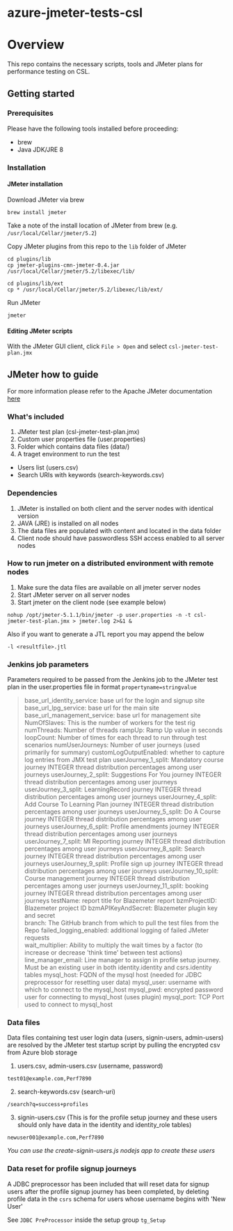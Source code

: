 # azure-jmeter-tests-csl
# Overview
This repo contains the necessary scripts, tools and JMeter plans for performance testing on CSL.

## Getting started
### Prerequisites
Please have the following tools installed before proceeding:
* brew
* Java JDK/JRE 8

### Installation 
#### JMeter installation
Download JMeter via brew
```
brew install jmeter
```
Take a note of the install location of JMeter from brew (e.g. `/usr/local/Cellar/jmeter/5.2`)

Copy JMeter plugins from this repo to the `lib` folder of JMeter
```
cd plugins/lib
cp jmeter-plugins-cmn-jmeter-0.4.jar /usr/local/Cellar/jmeter/5.2/libexec/lib/  

cd plugins/lib/ext
cp * /usr/local/Cellar/jmeter/5.2/libexec/lib/ext/
```

Run JMeter
```
jmeter
```

#### Editing JMeter scripts
With the JMeter GUI client, click `File > Open` and select `csl-jmeter-test-plan.jmx`


## JMeter how to guide

For more information please refer to the Apache JMeter documentation [here](https://jmeter.apache.org/usermanual/remote-test.html)

### What's included

1. JMeter test plan (csl-jmeter-test-plan.jmx)
2. Custom user properties file (user.properties)
3. Folder which contains data files (data/)
4. A traget environment to run the test 

* Users list (users.csv)
* Search URIs with keywords (search-keywords.csv)

### Dependencies

1. JMeter is installed on both client and the server nodes with identical version
2. JAVA (JRE) is installed on all nodes
3. The data files are populated with content and located in the data folder
4. Client node should have passwordless SSH access enabled to all server nodes

### How to run jmeter on a distributed environment with remote nodes

1. Make sure the data files are available on all jmeter server nodes
2. Start JMeter server on all server nodes
3. Start jmeter on the client node (see example below)

```nohup /opt/jmeter-5.1.1/bin/jmeter -p user.properties -n -t csl-jmeter-test-plan.jmx > jmeter.log 2>&1 &```

Also if you want to generate a JTL report you may append the below 

```-l <resultfile>.jtl```

### Jenkins job parameters

Parameters required to be passed from the Jenkins job to the JMeter test plan in the user.properties file in format `propertyname=stringvalue`

> base_url_identity_service: base url for the login and signup site
> base_url_lpg_service: base url for the main site
> base_url_management_service: base url for management site
> NumOfSlaves: This is the number of workers for the test rig  
> numThreads: Number of threads 
> rampUp: Ramp Up value in seconds
> loopCount: Number of times for each thread to run through test scenarios 
> numUserJourneys: Number of user journeys (used primarily for summary)
> customLogOutputEnabled: whether to capture log entries from JMX test plan
> userJourney_1_split: Mandatory course journey INTEGER thread distribution percentages among user journeys 
> userJourney_2_split: Suggestions For You journey INTEGER thread distribution percentages among user journeys 
> userJourney_3_split: LearningRecord journey INTEGER thread distribution percentages among user journeys 
> userJourney_4_split: Add Course To Learning Plan journey INTEGER thread distribution percentages among user journeys 
> userJourney_5_split: Do A Course journey INTEGER thread distribution percentages among user journeys 
> userJourney_6_split: Profile amendments journey INTEGER thread distribution percentages among user journeys 
> userJourney_7_split: MI Reporting journey INTEGER thread distribution percentages among user journeys 
> userJourney_8_split: Search journey INTEGER thread distribution percentages among user journeys 
> userJourney_9_split: Profile sign up journey INTEGER thread distribution percentages among user journeys 
> userJourney_10_split: Course management journey INTEGER thread distribution percentages among user journeys 
> userJourney_11_split: booking journey INTEGER thread distribution percentages among user journeys 
> testName: report title for Blazemeter report
> bzmProjectID: Blazemeter project ID
> bzmAPIKeyAndSecret: Blazemeter plugin key and secret  
> branch: The GitHub branch from which to pull the test files from the Repo 
> failed_logging_enabled: additional logging of failed JMeter requests  
> wait_multiplier: Ability to multiply the wait times by a factor (to increase or decrease 'think time' between test actions) 
> line_manager_email: Line manager to assign in profile setup journey. Must be an existing user in both identity.identity and csrs.identity tables
> mysql_host: FQDN of the mysql host (needed for JDBC preprocessor for resetting user data)
> mysql_user: username with which to connect to the mysql_host
> mysql_pwd: encrypted password user for connecting to mysql_host (uses plugin)
> mysql_port: TCP Port used to connect to mysql_host


### Data files

Data files containing test user login data (users, signin-users, admin-users) are resolved by the JMeter test startup script by pulling the encrypted csv from Azure blob storage

1. users.csv, admin-users.csv (username, password)

```test01@example.com,Perf7890```

2. search-keywords.csv (search-uri)

```/search?q=success+profiles```

3. signin-users.csv (This is for the profile setup journey and these users should only have data in the identity and identity_role tables)

```newuser001@example.com,Perf7890```

_You can use the create-signin-users.js nodejs app to create these users_


### Data reset for profile signup journeys

A JDBC preprocessor has been included that will reset data for signup users after the profile signup journey has been completed, by deleting profile data in the `csrs` schema for users whose username begins with 'New User'

See `JDBC PreProcessor` inside the setup group `tg_Setup`